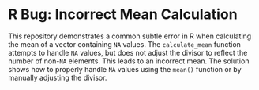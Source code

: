# R Bug: Incorrect Mean Calculation
This repository demonstrates a common subtle error in R when calculating the mean of a vector containing `NA` values.  The `calculate_mean` function attempts to handle `NA` values, but does not adjust the divisor to reflect the number of non-`NA` elements.  This leads to an incorrect mean. The solution shows how to properly handle `NA` values using the `mean()` function or by manually adjusting the divisor.